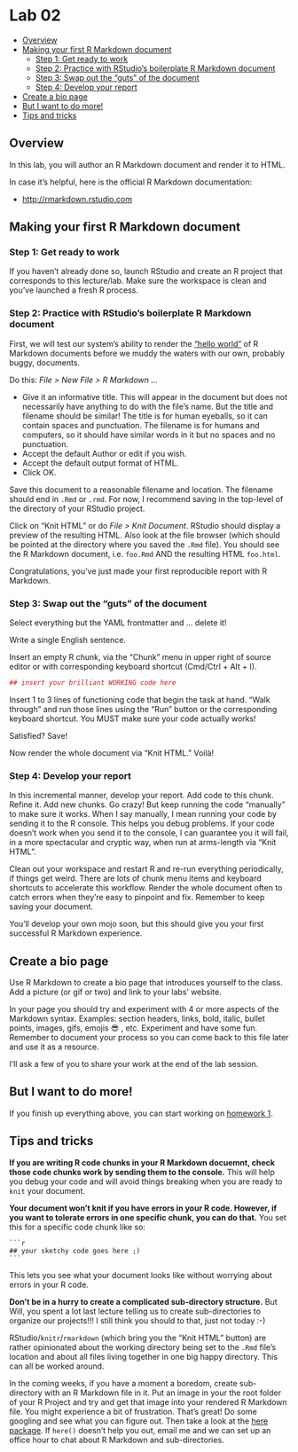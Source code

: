 Lab 02
================

-   [Overview](#overview)
-   [Making your first R Markdown
    document](#making-your-first-r-markdown-document)
    -   [Step 1: Get ready to work](#step-1-get-ready-to-work)
    -   [Step 2: Practice with RStudio’s boilerplate R Markdown
        document](#step-2-practice-with-rstudios-boilerplate-r-markdown-document)
    -   [Step 3: Swap out the “guts” of the
        document](#step-3-swap-out-the-guts-of-the-document)
    -   [Step 4: Develop your report](#step-4-develop-your-report)
-   [Create a bio page](#create-a-bio-page)
-   [But I want to do more!](#but-i-want-to-do-more)
-   [Tips and tricks](#tips-and-tricks)

## Overview

In this lab, you will author an R Markdown document and render it to
HTML.

In case it’s helpful, here is the official R Markdown documentation:

-   <http://rmarkdown.rstudio.com>

## Making your first R Markdown document

### Step 1: Get ready to work

If you haven’t already done so, launch RStudio and create an R project
that corresponds to this lecture/lab. Make sure the workspace is clean
and you’ve launched a fresh R process.

### Step 2: Practice with RStudio’s boilerplate R Markdown document

First, we will test our system’s ability to render the [“hello
world”](http://en.wikipedia.org/wiki/%22Hello,_world!%22_program) of R
Markdown documents before we muddy the waters with our own, probably
buggy, documents.

Do this: *File &gt; New File &gt; R Markdown …*

-   Give it an informative title. This will appear in the document but
    does not necessarily have anything to do with the file’s name. But
    the title and filename should be similar! The title is for human
    eyeballs, so it can contain spaces and punctuation. The filename is
    for humans and computers, so it should have similar words in it but
    no spaces and no punctuation.
-   Accept the default Author or edit if you wish.
-   Accept the default output format of HTML.
-   Click OK.

Save this document to a reasonable filename and location. The filename
should end in `.Rmd` or `.rmd`. For now, I recommend saving in the
top-level of the directory of your RStudio project.

Click on “Knit HTML” or do *File &gt; Knit Document*. RStudio should
display a preview of the resulting HTML. Also look at the file browser
(which should be pointed at the directory where you saved the `.Rmd`
file). You should see the R Markdown document, i.e. `foo.Rmd` AND the
resulting HTML `foo.html`.

Congratulations, you’ve just made your first reproducible report with R
Markdown.

### Step 3: Swap out the “guts” of the document

Select everything but the YAML frontmatter and … delete it!

Write a single English sentence.

Insert an empty R chunk, via the “Chunk” menu in upper right of source
editor or with corresponding keyboard shortcut (Cmd/Ctrl + Alt + I).

``` r
## insert your brilliant WORKING code here
```

Insert 1 to 3 lines of functioning code that begin the task at hand.
“Walk through” and run those lines using the “Run” button or the
corresponding keyboard shortcut. You MUST make sure your code actually
works!

Satisfied? Save!

Now render the whole document via “Knit HTML.” Voilà!

### Step 4: Develop your report

In this incremental manner, develop your report. Add code to this chunk.
Refine it. Add new chunks. Go crazy! But keep running the code
“manually” to make sure it works. When I say manually, I mean running
your code by sending it to the R console. This helps you debug problems.
If your code doesn’t work when you send it to the console, I can
guarantee you it will fail, in a more spectacular and cryptic way, when
run at arms-length via “Knit HTML”.

Clean out your workspace and restart R and re-run everything
periodically, if things get weird. There are lots of chunk menu items
and keyboard shortcuts to accelerate this workflow. Render the whole
document often to catch errors when they’re easy to pinpoint and fix.
Remember to keep saving your document.

You’ll develop your own mojo soon, but this should give you your first
successful R Markdown experience.

## Create a bio page

Use R Markdown to create a bio page that introduces yourself to the
class. Add a picture (or gif or two) and link to your labs’ website.

In your page you should try and experiment with 4 or more aspects of the
Markdown syntax. Examples: section headers, links, bold, italic, bullet
points, images, gifs, emojis 😎 , etc. Experiment and have some fun.
Remember to document your process so you can come back to this file
later and use it as a resource.

I’ll ask a few of you to share your work at the end of the lab session.

## But I want to do more!

If you finish up everything above, you can start working on [homework
1](hw01.md).

## Tips and tricks

**If you are writing R code chunks in your R Markdown docuemnt, check
those code chunks work by sending them to the console.** This will help
you debug your code and will avoid things breaking when you are ready to
`knit` your document.

**Your document won’t knit if you have errors in your R code. However,
if you want to tolerate errors in one specific chunk, you can do that.**
You set this for a specific code chunk like so:

    ```r
    ## your sketchy code goes here ;) 
    ```

This lets you see what your document looks like without worrying about
errors in your R code.

**Don’t be in a hurry to create a complicated sub-directory structure.**
But Will, you spent a lot last lecture telling us to create
sub-directories to organize our projects!!! I still think you should to
that, just not today :-)

RStudio/`knitr`/`rmarkdown` (which bring you the “Knit HTML” button) are
rather opinionated about the working directory being set to the `.Rmd`
file’s location and about all files living together in one big happy
directory. This can all be worked around.

In the coming weeks, if you have a moment a boredom, create
sub-directory with an R Markdown file in it. Put an image in your the
root folder of your R Project and try and get that image into your
rendered R Markdown file. You might experience a bit of frustration.
That’s great! Do some googling and see what you can figure out. Then
take a look at the [here package](https://here.r-lib.org/). If `here()`
doesn’t help you out, email me and we can set up an office hour to chat
about R Markdown and sub-directories.
